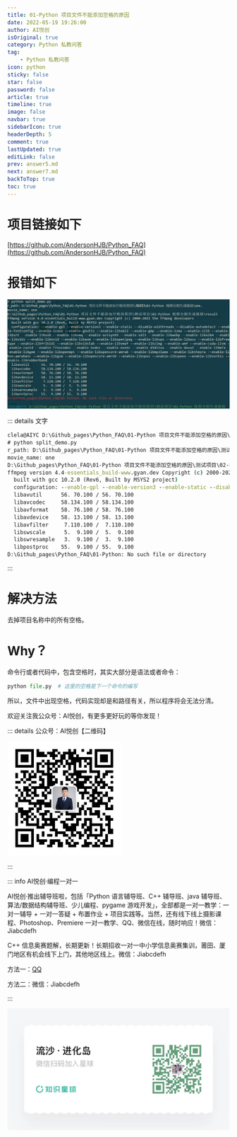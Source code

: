 ```yaml
---
title: 01-Python 项目文件不能添加空格的原因
date: 2022-05-19 19:26:00
author: AI悦创
isOriginal: true
category: Python 私教问答
tag:
    - Python 私教问答
icon: python
sticky: false
star: false
password: false
article: true
timeline: true
image: false
navbar: true
sidebarIcon: true
headerDepth: 5
comment: true
lastUpdated: true
editLink: false
prev: answer5.md
next: answer7.md
backToTop: true
toc: true
---
```


# 项目链接如下

[https://github.com/AndersonHJB/Python_FAQ](https://github.com/AndersonHJB/Python_FAQ)



# 报错如下

![image-20220519194710393](./bq.assets/image-20220519194710393.png)

::: details 文字

```cmd
clela@AIYC D:\Github_pages\Python_FAQ\01-Python 项目文件不能添加空格的原因\测试项目\02-Python 视频分割生成链接
# python split_demo.py
r_path: D:\Github_pages\Python_FAQ\01-Python 项目文件不能添加空格的原因\测试项目\02-Python 视频分割生成链接\one.
movie_name: one
D:\Github_pages\Python_FAQ\01-Python 项目文件不能添加空格的原因\测试项目\02-Python 视频分割生成链接\result
ffmpeg version 4.4-essentials_build-www.gyan.dev Copyright (c) 2000-2021 the FFmpeg developers
  built with gcc 10.2.0 (Rev6, Built by MSYS2 project)
  configuration: --enable-gpl --enable-version3 --enable-static --disable-w32threads --disable-autodetect --enable-fontconfig --enable-iconv --enable-gnutls --enable-libxml2 --enable-gmp --enable-lzma --enable-zlib --enable-libsrt --enable-libssh --enable-libzmq --enable-avisynth --enable-sdl2 --enable-libwebp --enable-libx264 --enable-libx265 --enable-libxvid --enable-libaom --enable-libopenjpeg --enable-libvpx --enable-libass --enable-libfreetype --enable-libfribidi --enable-libvidstab --enable-libvmaf --enable-libzimg --enable-amf --enable-cuda-llvm --enable-cuvid --enable-ffnvcodec --enable-nvdec --enable-nvenc --enable-d3d11va --enable-dxva2 --enable-libmfx --enable-libgme --enable-libopenmpt --enable-libopencore-amrwb --enable-libmp3lame --enable-libtheora --enable-libvo-amrwbenc --enable-libgsm --enable-libopencore-amrnb --enable-libopus --enable-libspeex --enable-libvorbis --enable-librubberband
  libavutil      56. 70.100 / 56. 70.100
  libavcodec     58.134.100 / 58.134.100
  libavformat    58. 76.100 / 58. 76.100
  libavdevice    58. 13.100 / 58. 13.100
  libavfilter     7.110.100 /  7.110.100
  libswscale      5.  9.100 /  5.  9.100
  libswresample   3.  9.100 /  3.  9.100
  libpostproc    55.  9.100 / 55.  9.100
D:\Github_pages\Python_FAQ\01-Python: No such file or directory
```

:::

# 解决方法

去掉项目名称中的所有空格。



# Why？

命令行或者代码中，包含空格时，其实大部分是语法或者命令：

```python
python file.py  # 这里的空格是下一个命令的编写
```

所以，文件中出现空格，代码实现却是和路径有关，所以程序将会无法分清。

欢迎关注我公众号：AI悦创，有更多更好玩的等你发现！

::: details 公众号：AI悦创【二维码】

![](/gzh.jpg)

:::

::: info AI悦创·编程一对一

AI悦创·推出辅导班啦，包括「Python 语言辅导班、C++ 辅导班、java 辅导班、算法/数据结构辅导班、少儿编程、pygame 游戏开发」，全部都是一对一教学：一对一辅导 + 一对一答疑 + 布置作业 + 项目实践等。当然，还有线下线上摄影课程、Photoshop、Premiere 一对一教学、QQ、微信在线，随时响应！微信：Jiabcdefh

C++ 信息奥赛题解，长期更新！长期招收一对一中小学信息奥赛集训，莆田、厦门地区有机会线下上门，其他地区线上。微信：Jiabcdefh

方法一：[QQ](http://wpa.qq.com/msgrd?v=3&uin=1432803776&site=qq&menu=yes)

方法二：微信：Jiabcdefh

:::

![](/zsxq.jpg)



